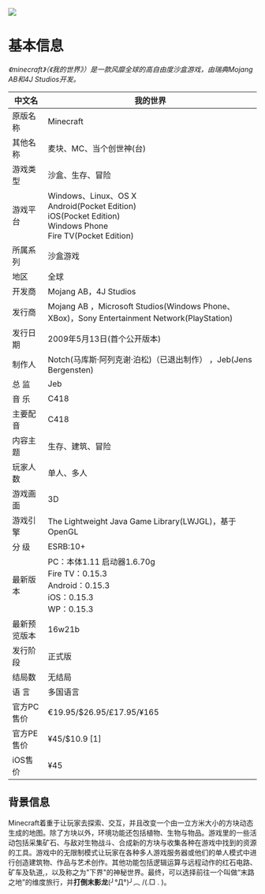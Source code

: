 ![](./img/slide12.jpg)


# 基本信息

*《minecraft》（《我的世界》）是一款风靡全球的高自由度沙盒游戏，由瑞典Mojang AB和4J Studios开发。*

中文名 | 我的世界
-- | -
原版名称 | Minecraft  
其他名称 | 麦块、MC、当个创世神(台)
游戏类型 | 沙盒、生存、冒险
游戏平台 | Windows、Linux、OS X <br/> Android(Pocket Edition) <br/> iOS(Pocket Edition) <br/> Windows Phone <br/> Fire TV(Pocket Edition)
所属系列 | 沙盒游戏
地区 | 全球
开发商 | Mojang AB，4J Studios
发行商 | Mojang AB  ，Microsoft Studios(Windows Phone、XBox)，Sony Entertainment Network(PlayStation)
发行日期 | 2009年5月13日(首个公开版本)
制作人 | Notch(马库斯·阿列克谢·泊松)（已退出制作） ，Jeb(Jens Bergensten)  
总    监 | Jeb
音    乐 | C418
主要配音 | C418
内容主题 | 生存、建筑、冒险
玩家人数 | 单人、多人
游戏画面 | 3D
游戏引擎 | The Lightweight Java Game Library(LWJGL)，基于OpenGL
分    级 | ESRB:10+
最新版本 | PC：本体1.11 启动器1.6.70g  <br/> Fire TV：0.15.3 <br/> Android：0.15.3 <br/> iOS：0.15.3 <br/> WP：0.15.3 
最新预览版本 | 16w21b
发行阶段 | 正式版
结局数 | 无结局
语    言 | 多国语言
官方PC售价 | €19.95/$26.95/£17.95/¥165
官方PE售价 | ¥45/$10.9 [1]
iOS售价 | ¥45

## 背景信息

Minecraft着重于让玩家去探索、交互，并且改变一个由一立方米大小的方块动态生成的地图。除了方块以外，环境功能还包括植物、生物与物品。游戏里的一些活动包括采集矿石、与敌对生物战斗、合成新的方块与收集各种在游戏中找到的资源的工具。游戏中的无限制模式让玩家在各种多人游戏服务器或他们的单人模式中进行创造建筑物、作品与艺术创作。其他功能包括逻辑运算与远程动作的红石电路、矿车及轨道,，以及称之为"下界"的神秘世界。最终，可以选择前往一个叫做“末路之地”的维度旅行，并<b>打倒末影龙</b>(╯°Д°)╯︵ /(.□ . \)。

&nbsp;
